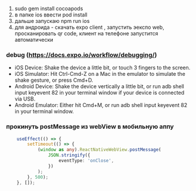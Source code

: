 1) sudo gem install cocoapods
2) в папке ios ввести pod install
3) дальше запускаю npm run ios
4) для андроида - скачать expo client , запустить эекспо web, просканировать qr code, клиент на телефоне запустится автоматически

### debug (https://docs.expo.io/workflow/debugging/)
- iOS Device: Shake the device a little bit, or touch 3 fingers to the screen.
- iOS Simulator: Hit Ctrl-Cmd-Z on a Mac in the emulator to simulate the shake gesture, or press Cmd+D.
- Android Device: Shake the device vertically a little bit, or run adb shell input keyevent 82 in your terminal window if your device is connected via USB.
- Android Emulator: Either hit Cmd+M, or run adb shell input keyevent 82 in your terminal window.

### прокинуть postMessage из webView в мобильную аппу
```ts
    useEffect(() => {
        setTimeout(() => {
            (window as any).ReactNativeWebView.postMessage(
                JSON.stringify({
                    eventType: 'onClose',
                })
            );
        }, 500);
    }, []);
```
